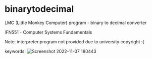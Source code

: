 # binarytodecimal
LMC (Little Monkey Computer) program - binary to decimal converter

IFN551 - Computer Systems Fundamentals

Note: interpreter program not provided due to university copyright :(

keywords:
![Screenshot 2022-11-07 180443](https://user-images.githubusercontent.com/80629228/200257416-f8038f9a-e6e0-4375-a7d9-4fa14f7c23c7.png)
